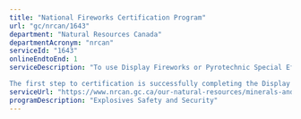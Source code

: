 ```yaml
---
title: "National Fireworks Certification Program"
url: "gc/nrcan/1643"
department: "Natural Resources Canada"
departmentAcronym: "nrcan"
serviceId: "1643"
onlineEndtoEnd: 1
serviceDescription: "To use Display Fireworks or Pyrotechnic Special Effects you must be certified by Natural Resources Canada.

The first step to certification is successfully completing the Display Fireworks Safety and Legal Awareness Course or the Pyrotechnics Safety and Legal Awareness Course. These courses are offered in various locations across Canada by the Explosives Regulatory Division (ERD) or “certified” course providers. After completing the required courses, you can apply for a Fireworks Operator Certificate from ERD."
serviceUrl: "https://www.nrcan.gc.ca/our-natural-resources/minerals-and-mining/mining/explosive-regulations/fireworks-use/national-fireworks-certification-program/9885"
programDescription: "Explosives Safety and Security"
---
```

